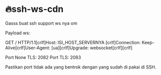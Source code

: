 # 🔥ssh-ws-cdn
Gasss buat ssh support ws nya om

Payload ws:

GET / HTTP/1.1[crlf]Host: ISI_HOST_SERVERNYA [crlf]Connection: Keep-Alive[crlf]User-Agent: [ua][crlf]Upgrade: websocket[crlf][crlf]

Port None TLS: 2082
Port TLS: 2083

Pastikan port tidak ada yang bentrok dengan yang sudah di pakai di SSH.

